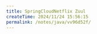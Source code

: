 ```yaml
---
title: SpringCloudNetflix Zuul
createTime: 2024/11/24 15:56:15
permalink: /notes/java/vv96d52f/
---
```

